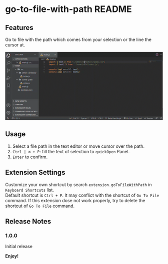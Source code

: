 # go-to-file-with-path README

## Features

Go to file with the path which comes from your selection or the line the cursor at.

![feature](images/feature.gif)


## Usage
1. Select a file path in the text editor or move cursor over the path.
2. `Ctrl | ⌘ + P`: fill the text of selection to `quickOpen` Panel.
3. `Enter` to confirm.

## Extension Settings

Customize your own shortcut by search `extension.goToFileWithPath` in `Keyboard Shortcuts` list.  
Default shortcut is `Ctrl + P`. It may conflict with the shortcut of `Go To File` command. If this extension dose not work properly, try to delete the shortcut of `Go To File` command.

## Release Notes

### 1.0.0

Initial release

**Enjoy!**
